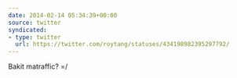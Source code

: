 ```yaml
---
date: 2014-02-14 05:34:39+00:00
source: twitter
syndicated:
- type: twitter
  url: https://twitter.com/roytang/statuses/434198982395297792/
---
```


Bakit matraffic? =/